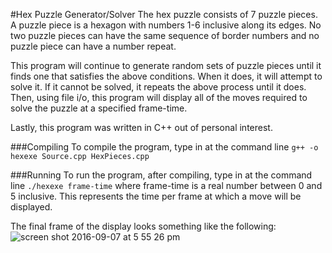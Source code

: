 #Hex Puzzle Generator/Solver
The hex puzzle consists of 7 puzzle pieces. A puzzle piece is a hexagon with
numbers 1-6 inclusive along its edges.  No two puzzle pieces can have the same
sequence of border numbers and no puzzle piece can have a number repeat.

This program will continue to generate random sets of puzzle pieces until it
finds one that satisfies the above conditions.  When it does, it will attempt to
solve it.  If it cannot be solved, it repeats the above process until it does.
Then, using file i/o, this program will display all of the moves required to 
solve the puzzle at a specified frame-time.

Lastly, this program was written in C++ out of personal interest.

###Compiling
To compile the program, type in at the command line 
`g++ -o hexexe Source.cpp HexPieces.cpp` 

###Running
To run the program, after compiling, type in at the command line 
`./hexexe frame-time`
where frame-time is a real number between 0 and 5 inclusive.  This represents 
the time per frame at which a move will be displayed.

The final frame of the display looks something like the following:
![screen shot 2016-09-07 at 5 55 26 pm](https://cloud.githubusercontent.com/assets/18255295/18333391/64782b86-7523-11e6-8c69-8bdd81b2e208.png)
